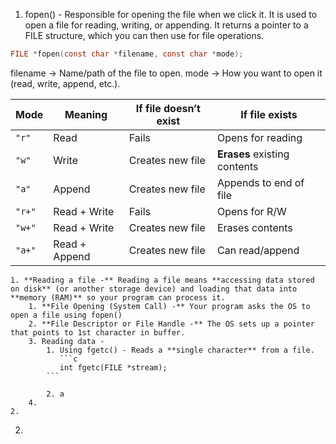 
1. fopen() - Responsible for opening the file when we click it. It is used to open a file for reading, writing, or appending. It returns a pointer to a FILE structure, which you can then use for file operations.

```c
FILE *fopen(const char *filename, const char *mode);
```

filename → Name/path of the file to open.
mode → How you want to open it (read, write, append, etc.).

| Mode   | Meaning       | If file doesn’t exist | If file exists               |
| ------ | ------------- | --------------------- | ---------------------------- |
| `"r"`  | Read          | Fails                 | Opens for reading            |
| `"w"`  | Write         | Creates new file      | **Erases** existing contents |
| `"a"`  | Append        | Creates new file      | Appends to end of file       |
| `"r+"` | Read + Write  | Fails                 | Opens for R/W                |
| `"w+"` | Read + Write  | Creates new file      | Erases contents              |
| `"a+"` | Read + Append | Creates new file      | Can read/append              |
	1. **Reading a file -** Reading a file means **accessing data stored on disk** (or another storage device) and loading that data into **memory (RAM)** so your program can process it.
		1. **File Opening (System Call) -** Your program asks the OS to open a file using fopen()
		2. **File Descriptor or File Handle -** The OS sets up a pointer that points to 1st character in buffer. 
		3. Reading data -
			1. Using fgetc() - Reads a **single character** from a file.
			   ```c
			   int fgetc(FILE *stream);
			```
			
			2. a
		4. 
	2. 
2. 

